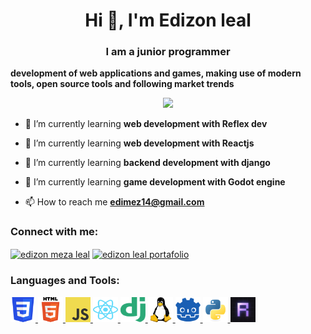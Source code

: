 <h1 align="center">Hi 👋, I'm Edizon leal</h1>
<h3 align="center">I am a junior programmer</h3>

**development of web applications and games, making use of modern tools, open source tools and following market trends**
<p align="center"><img src="/assets/img/Banner de LinkedIn Sencillo Tecnología_2.png" width="auto" height="auto"/>

- 🌱 I’m currently learning **web development with Reflex dev**
- 🌱 I’m currently learning **web development with Reactjs**
- 🌱 I’m currently learning **backend development with django**
- 🌱 I’m currently learning **game development with Godot engine**

- 📫 How to reach me **edimez14@gmail.com**

<h3 align="left">Connect with me:</h3>
<p align="left">
<a href="https://linkedin.com/in/edizon meza leal" target="blank"><img align="center" src="https://raw.githubusercontent.com/rahuldkjain/github-profile-readme-generator/master/src/images/icons/Social/linked-in-alt.svg" alt="edizon meza leal" height="30" width="40" /></a>
<a href="https://edizon-leal.vercel.app/" target="blank"><img align="center" src="assets/favicon.ico" alt="edizon leal portafolio" height="30" width="40" /></a>
</p>

<h3 align="left">Languages and Tools:</h3>
<p align="left"> 
	<a href="https://developer.mozilla.org/es/docs/Web/CSS" target="_blank" rel="noreferrer"> 
		<img src="assets/logos/css.svg" alt="css3" width="40" height="40"/>
	</a> 
	<a href="https://developer.mozilla.org/es/docs/Learn/HTML" target="_blank" rel="noreferrer">
		<img src="assets/logos/html.svg" alt="html5" width="40" height="40"/> 
	</a> 
	<a href="https://developer.mozilla.org/es/docs/Web/JavaScript" target="_blank" rel="noreferrer"> 
		<img src="assets/logos/js.svg" alt="Javascript" width="40" height="40"/>
	</a>
	<a href="https://react.dev/" target="_blank" rel="noreferrer"> 
		<img src="assets/logos/react-2.svg" alt="Reactjs" width="40" height="40"/>
	</a>
	<a href="https://www.djangoproject.com/" target="_blank" rel="noreferrer"> 
		<img src="assets/logos/django.svg" alt="Django" width="40" height="40"/>
	</a>  
	<a href="https://www.linux.org/" target="_blank" rel="noreferrer"> 
		<img src="assets/logos/linux.svg" alt="Linux" width="40" height="40"/> 
	</a>
	<a href="https://godotengine.org/" target="_blank" rel="noreferrer"> 
		<img src="assets/logos/godot.svg" alt="Godot" width="40" height="40"/> 
	</a>  
	<a href="https://www.python.org" target="_blank" rel="noreferrer"> 
		<img src="https://raw.githubusercontent.com/devicons/devicon/master/icons/python/python-original.svg" alt="Python" width="40" height="40"/> 
	</a> 
	<a href="https://reflex.dev/" target="_blank" rel="noreferrer"> 
		<img src="assets/logos/reflex.png" alt="Reflex dev" width="40" height="40"/>
	</a> 
</p>


